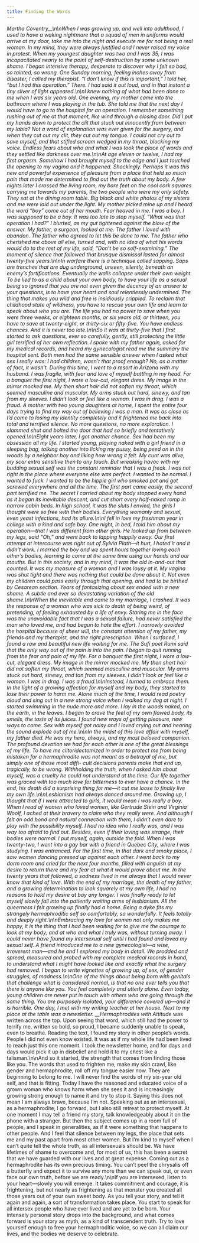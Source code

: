 ```yaml
---
title: Finding the Words
---
```


_Martha Coventry\_\_\n\nWhen I was growing up, and well into adulthood, I used to have a waking nightmare that a squad of men in uniforms would arrive at my door, take me into the night and execute me for not being a real woman. In my mind, they were always justified and I never raised my voice in protest. When my youngest daughter was two and I was 35, I was incapacitated nearly to the point of self-destruction by some unknown shame. I began intensive therapy, desperate to discover why I felt so bad, so tainted, so wrong. One Sunday morning, feeling inches away from disaster, I called my therapist. &#8220;I don&#8217;t know if this is important,&#8221; I told her, &#8220;but I had this operation.&#8221; There. I had said it out loud, and in that instant a tiny sliver of light appeared.\n\nI knew nothing of what had been done to me when I was six years old. One evening, my mother came into the bathroom where I was playing in the tub. She told me that the next day I would have to go to the hospital for an operation. I remember something rushing out of me at that moment, like wind through a closing door. Did I put my hands down to protect the clit that stuck out innocently from between my labia? Not a word of explanation was ever given for the surgery, and when they cut out my clit, they cut out my tongue. I could not cry out to save myself, and that stifled scream wedged in my throat, blocking my voice. Endless fears about who and what I was took the place of words and they settled like darkness over me.\n\nAt age eleven or twelve, I had my first orgasm. Somehow I had brought myself to the edge and I just touched the opening to my vagina and it happened. Shockingly. Perhaps it was this new and powerful experience of pleasure from a place that held so much pain that made me determined to find out the truth about my body. A few nights later I crossed the living room, my bare feet on the cool cork squares carrying me towards my parents, the two people who were my only safety. They sat at the dining room table. Big black and white photos of my sisters and me were laid out under the light. My mother picked mine up and I heard the word &#8220;boy&#8221; come out of her mouth. Fear heaved in me. I was a boy. I was supposed to be a boy. It was too late to stop myself. &#8220;What was that operation I had?&#8221; I blurted, as my gut tightened against the blow of the answer. My father, a surgeon, looked at me. The father I loved with abandon. The father who agreed to let this be done to me. The father who cherished me above all else, turned and, with no idea of what his words would do to the rest of my life, said, &#8220;Don&#8217;t be so self-examining.&#8221; The moment of silence that followed that brusque dismissal lasted for almost twenty-five years.\n\nIn warfare there is a technique called sapping. Saps are trenches that are dug underground, unseen, silently, beneath an enemy&#8217;s fortifications. Eventually the walls collapse under their own weight. To be lied to as a child about your own body, to have your life as a sexual being so ignored that you are not even given the decency of an answer to your questions, is to have your heart and soul relentlessly undermined. The thing that makes you wild and free is insidiously crippled. To reclaim that childhood state of wildness, you have to rescue your own life and learn to speak about who you are. The life you had no power to save when you were three weeks, or eighteen months, or six years old, or thirteen, you have to save at twenty-eight, or thirty-six or fifty-five. You have endless chances. And it is never too late.\n\nSo it was at thirty-five that I first started to ask questions, ever so carefully, gently, still protecting the little girl terrified of her own reflection. I spoke with my father again, asked for my medical records, and heard my gynecologist read me the summary the hospital sent. Both men had the same sensible answer when I asked what sex I really was: I had children, wasn&#8217;t that proof enough? No, as a matter of fact, it wasn&#8217;t. During this time, I went to a resort in Arizona with my husband. I was fragile, with fear and love of myself battling in my head. For a banquet the first night, I wore a low-cut, elegant dress. My image in the mirror mocked me. My then short hair did not soften my throat, which seemed masculine and muscular. My arms stuck out hard, sinewy, and tan from my sleeves. I didn&#8217;t look or feel like a woman. I was in drag. I was a fraud. A mother with two young daughters at home, I spent the entire four days trying to find my way out of believing I was a man. It was as close as I&#8217;d come to losing my identity completely and it frightened me back into total and terrified silence. No more questions, no more exploration. I slammed shut and bolted the door that had so briefly and tentatively opened.\n\nEight years later, I got another chance. Sex had been my obsession all my life. I started young, playing naked with a girl friend in a sleeping bag, talking another into licking my pussy, being peed on in the woods by a neighbor boy and liking how wrong it felt. My cunt was alive, my scar extra sensitive then to any touch. But wreaking havoc with my budding sexual self was the constant reminder that I was a freak. I was not right in the place where everyone else was perfect. I wanted to be normal. I wanted to fuck. I wanted to be the hippie girl who smoked pot and got screwed everywhere and all the time. The first part came easily, the second part terrified me. The secret I carried about my body stopped every hand as it began its inevitable descent, and cut short every half-naked romp in narrow cabin beds. In high school, it was the sluts I envied, the girls I thought were so free with their bodies. Everything womanly and sexual, even yeast infections, had its allure.\n\nI fell in love my freshman year in college with a kind and safe boy. One night, in bed, I told him about my operation&#8212;that I was different from other girls. He looked up from between my legs, said &#8220;Oh,&#8221; and went back to lapping happily away. Our first attempt at intercourse was right out of Sylvia Plath&#8212;it hurt, I hated it and it didn&#8217;t work. I married the boy and we spent hours together loving each other&#8217;s bodies, learning to come at the same time using our hands and our mouths. But in this society, and in my mind, it was the old in-and-out that counted. It was my measure of a woman and I was lousy at it. My vagina was shut tight and there was nothing that could be done about it. Not even my children could pass easily through that opening, and had to be birthed by Cesarean section. Years of fantasizing about sex ended with a new shame. A subtle and ever so devastating variation of the old shame.\n\nWhen the inevitable end came to my marriage, I crashed. It was the response of a woman who was sick to death of being weird, of pretending, of feeling exhausted by a life of envy. Staring me in the face was the unavoidable fact that I was a sexual failure, had never satisfied the man who loved me, and had begun to hate the effort. I narrowly avoided the hospital because of sheer will, the constant attention of my father, my friends and my therapist, and the right prescription. When I surfaced, I found a raw and beautiful new life waiting for me. The Sufi poet Rumi said that the only way out of the pain is into the pain. I began to quit running from the fear and pain of my life. For a banquet the first night, I wore a low-cut, elegant dress. My image in the mirror mocked me. My then short hair did not soften my throat, which seemed masculine and muscular. My arms stuck out hard, sinewy, and tan from my sleeves. I didn&#8217;t look or feel like a woman. I was in drag. I was a fraud.\n\nInstead, I turned to embrace them. In the light of a growing affection for myself and my body, they started to lose their power to harm me. Alone much of the time, I would read poetry aloud and sing out in a new strong voice when I walked my dog at night. I started swimming in the nude more and more. I lay in the woods naked, on the earth, in the leaves. I began to crave the feel of my own flawed body, its smells, the taste of its juices. I found new ways of getting pleasure, new ways to come. Sex with myself got noisy and I loved crying out and hearing the sound explode out of me.\n\nIn the midst of this love affair with myself, my father died. He was my hero, always, and my most beloved companion. The profound devotion we had for each other is one of the great blessings of my life. To have me clitoridectomized in order to protect me from being mistaken for a hermaphrodite was not meant as a betrayal of me, but simply one of those most diffi- cult decisions parents make that end up, tragically, to be wrong. Withholding the truth, when I asked him about myself, was a cruelty he could not understand at the time. Our life together was graced with too much love for bitterness to ever have a chance. In the end, his death did a surprising thing for me&#8212;it cut me loose to finally live my own life.\n\nLesbianism had always danced around me. Growing up, I thought that if I were attracted to girls, it would mean I was really a boy. When I read of women who loved women, like Gertrude Stein and Virginia Woolf, I ached at their bravery to claim who they really were. And although I felt an odd bond and natural connection with them, I didn&#8217;t even dare to play with the possibility myself. I had no idea who I really was, and I was way too afraid to find out. Besides, even if their loving was strange, their bodies were normal. I put myself, again, outside the fold. When I was twenty-two, I went into a gay bar with a friend in Quebec City, where I was studying. I was entranced. For the first time, in that dark and smoky place, I saw women dancing pressed up against each other. I went back to my dorm room and cried for the next four months, filled with anguish at my desire to return there and my fear at what it would prove about me. In the twenty years that followed, a sadness lived in me always that I would never know that kind of love. With the end of my marriage, the death of my father, and a growing determination to look squarely at my own life, I had no reasons to hold my desire at bay any longer. I was finally ready to let myself slowly fall into the patiently waiting arms of lesbianism. All the queerness I felt growing up finally had a home. Being a dyke fits my strangely hermaphroditic self so comfortably, so wonderfully. It feels totally and deeply right.\n\nEmbracing my love for women not only makes me happy, it is the thing that I had been waiting for to give me the courage to look at my body, and at who and what I truly was, without turning away. I could never have found my intersexual self until I had found and loved my sexual self. A friend introduced me to a new gynecologist&#8212;a wise, irreverent man&#8212;and he and I explored my body in detail. We prodded and spread, measured and probed with my complete medical records in hand, to understand what I might have looked like and exactly what the surgery had removed. I began to write vignettes of growing up, of sex, of gender struggles, of madness.\n\nOne of the things about being born with genitals that challenge what is considered normal, is that no one ever tells you that there is anyone like you. You feel completely and utterly alone. Even today, young children are never put in touch with others who are going through the same thing. You are purposely isolated, your difference covered up&#8212;and it is horrible. One day, I met with my writing teacher at her house. Next to my place at the table was a newsletter. \_\_Hermaphrodites with Attitude_ was written across the top. Upon seeing that word, which still had the power to terrify me, written so bold, so proud, I became suddenly unable to speak, even to breathe. Reading the text, I found my story in other people&#8217;s words. People I did not even know existed. It was as if my whole life had been lived to reach just this one moment. I took the newsletter home, and for days and days would pick it up in disbelief and hold it to my chest like a talisman.\n\nAnd so it started, the strength that comes from finding those like you. The words that used to frighten me, make my skin crawl, like gender and hermaphrodite, roll off my tongue easier now. They are beginning to belong to me. I will never find the words of my six-year old self, and that is fitting. Today I have the reasoned and educated voice of a grown woman who knows harm when she sees it and is increasingly growing strong enough to name it and try to stop it. Saying this does not mean I am always brave, because I&#8217;m not. Speaking out as an intersexual, as a hermaphrodite, I go forward, but I also still retreat to protect myself. At one moment I may tell a friend my story, talk knowledgeably about it on the phone with a stranger. But then the subject comes up in a room full of people, and I speak in generalities, as if it were something that happens to other people. And I feel that silence between my legs, the place that sets me and my past apart from most other women. But I&#8217;m kind to myself when I can&#8217;t quite tell the whole truth, as all intersexuals should be. We have lifetimes of shame to overcome and, for most of us, this has been a secret that we have guarded with our lives and at great expense. Coming out as a hermaphrodite has its own precious timing. You can&#8217;t peel the chrysalis off a butterfly and expect it to survive any more than we can speak out, or even face our own truth, before we are ready.\n\nIf you are intersexed, listen to your heart&#8212;slowly you will emerge. It takes commitment and courage, it is frightening, but not nearly as frightening as that monster you created all those years out of your own sweet body. As you tell your story, and tell it again and again, a sort of transformation takes place. You start to speak for all intersex people who have ever lived and are yet to be born. Your intensely personal story drops into the background, and what comes forward is your story as myth, as a kind of transcendent truth. Try to love yourself enough to free your hermaphroditic voice, so we can all claim our lives, and the bodies we deserve to celebrate.